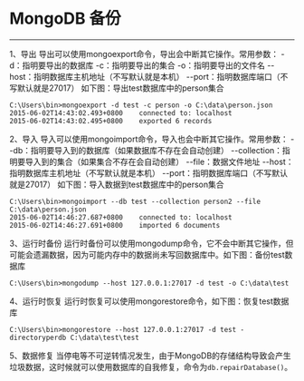 ﻿# MongoDB 备份


---

1、导出
导出可以使用mongoexport命令，导出会中断其它操作。常用参数：
-d：指明要导出的数据库
-c：指明要导出的集合
-o：指明要导出的文件名
--host：指明数据库主机地址（不写默认就是本机）
--port：指明数据库端口（不写默认就是27017）
如下图：导出test数据库中的person集合
```shell
C:\Users\bin>mongoexport -d test -c person -o C:\data\person.json
2015-06-02T14:43:02.493+0800    connected to: localhost
2015-06-02T14:43:02.495+0800    exported 6 records
```
2、导入
导入可以使用mongoimport命令，导入也会中断其它操作。常用参数：
--db：指明要导入到的数据库（如果数据库不存在会自动创建）
--collection：指明要导入到的集合（如果集合不存在会自动创建）
--file：数据文件地址
--host：指明数据库主机地址（不写默认就是本机）
--port：指明数据库端口（不写默认就是27017）
如下图：导入数据到test数据库中的person集合
```shell
C:\Users\bin>mongoimport --db test --collection person2 --file C:\data\person.json
2015-06-02T14:46:27.687+0800    connected to: localhost
2015-06-02T14:46:27.691+0800    imported 6 documents
```
3、运行时备份
运行时备份可以使用mongodump命令，它不会中断其它操作，但可能会遗漏数据，因为可能内存中的数据尚未写回数据库中。如下图：备份test数据库
```shell
C:\Users\bin>mongodump --host 127.0.0.1:27017 -d test -o C:\data\test
```
4、运行时恢复
运行时恢复可以使用mongorestore命令，如下图：恢复test数据库
```shell
C:\Users\bin>mongorestore --host 127.0.0.1:27017 -d test -directoryperdb C:\data\test\test
```
5、数据修复
当停电等不可逆转情况发生，由于MongoDB的存储结构导致会产生垃圾数据，这时候就可以使用数据库的自我修复，命令为`db.repairDatabase()`。




